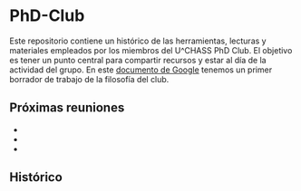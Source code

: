 # PhD-Club

Este repositorio contiene un histórico de las herramientas, lecturas y materiales empleados por los miembros del U^CHASS PhD Club. El objetivo es tener un punto central para compartir recursos y estar al día de la actividad del grupo. En este [documento de Google](https://docs.google.com/document/d/1dHdGh4CZgnxY1Gg6ZwP-jm5JZ4QvEZXk6aVB1vxOrZo/edit?usp=sharing) tenemos un primer borrador de trabajo de la filosofía del club.

## Próximas reuniones
+
+
+


## Histórico
